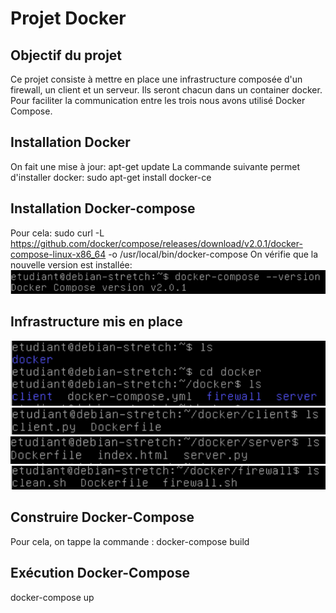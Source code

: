 # Projet Docker
## Objectif du projet
Ce projet consiste à mettre en place une infrastructure composée d'un firewall, un client et un serveur. Ils seront chacun dans un container docker. Pour faciliter la communication entre les trois nous avons utilisé Docker Compose.

## Installation Docker
On fait une mise à jour: apt-get update
La commande suivante permet d'installer docker: sudo apt-get install docker-ce

## Installation Docker-compose
Pour cela: sudo curl -L https://github.com/docker/compose/releases/download/v2.0.1/docker-compose-linux-x86_64 -o /usr/local/bin/docker-compose
On vérifie que la nouvelle version est installée: 
![image](version_docker.png)

## Infrastructure mis en place

![image](infrastructure_1.png)
![image](infrastructure_2.png)
![image](infrastructure_3.png)
![image](infrastructure_4.png)


## Construire Docker-Compose 
Pour cela, on tappe la commande : docker-compose build

## Exécution Docker-Compose
docker-compose up

